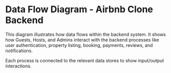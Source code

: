 # Data Flow Diagram - Airbnb Clone Backend

This diagram illustrates how data flows within the backend system. It shows how Guests, Hosts, and Admins interact with the backend processes like user authentication, property listing, booking, payments, reviews, and notifications.

Each process is connected to the relevant data stores to show input/output interactions.
